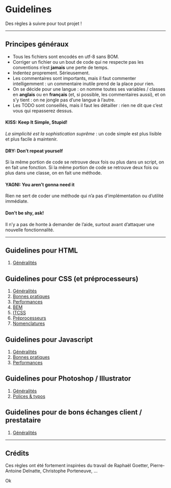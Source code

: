 # Guidelines
Des règles à suivre pour tout projet !

---

## Principes généraux
* Tous les fichiers sont encodés en utf-8 sans BOM.
* Corriger un fichier ou un bout de code qui ne respecte pas les conventions n’est **jamais** une perte de temps.
* Indentez proprement. Sérieusement.
* Les commentaires sont importants, mais il faut commenter intelligemment : un commentaire inutile prend de la place pour rien.
* On se décide pour une langue : on nomme toutes ses variables / classes en **anglais** ou en **français** (et, si possible, les commentaires aussi), et on s’y tient : on ne jongle pas d’une langue à l’autre.
* Les TODO sont conseillés, mais il faut les détailler : rien ne dit que c’est vous qui repasserez dessus.

#### KISS: Keep It Simple, Stupid!
*La simplicité est la sophistication suprême* : un code simple est plus lisible et plus facile à maintenir.

#### DRY: Don’t repeat yourself
Si la même portion de code se retrouve deux fois ou plus dans un script, on en fait une fonction. Si la même portion de code se retrouve deux fois ou plus dans une classe, on en fait une méthode.

#### YAGNI: You aren’t gonna need it
Rien ne sert de coder une méthode qui n’a pas d’implémentation ou d’utilité immédiate.

#### Don’t be shy, ask!
Il n’y a pas de honte à demander de l’aide, surtout avant d’attaquer une nouvelle fonctionnalité.

---

## Guidelines pour HTML

1. [Généralités](html/generalites.md)

## Guidelines pour CSS (et préprocesseurs)

1. [Généralités](css/generalites.md)
2. [Bonnes pratiques](css/bonnes-pratiques.md)
3. [Performances](css/performances.md)
4. [BEM](css/bem.md)
5. [ITCSS](css/itcss.md)
6. [Préprocesseurs](css/preprocesseurs.md)
7. [Nomenclatures](css/nomenclatures.md)

## Guidelines pour Javascript

1. [Généralités](javascript/generalites.md)
2. [Bonnes pratiques](javascript/bonnes-pratiques.md)
3. [Performances](javascript/performances.md)

## Guidelines pour Photoshop / Illustrator

1. [Généralités](photoshop/generalites.md)
2. [Polices & typos](photoshop/polices.md)

## Guidelines pour de bons échanges client / prestataire

1. [Généralités](clients/generalites.md)

---

## Crédits
Ces règles ont été fortement inspirées du travail de Raphaël Goetter, Pierre-Antoine Delnatte, Christophe Porteneuve, …

Ok
